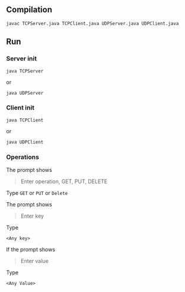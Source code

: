 ## Compilation
```
javac TCPServer.java TCPClient.java UDPServer.java UDPClient.java
```

## Run
### Server init
```
java TCPServer
```
or
```
java UDPServer
```

### Client init
```
java TCPClient
```
or
```
java UDPClient
```

### Operations
The prompt shows
> Enter operation, GET, PUT, DELETE

Type
`GET` or `PUT` or `Delete`

The prompt shows
> Enter key

Type
```
<Any key>
```

If the prompt shows
> Enter value

Type
```
<Any Value>
```
